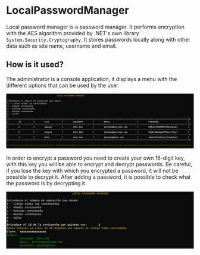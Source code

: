 # LocalPasswordManager

Local password manager is a password manager. It performs encryption with the AES algorithm provided by .NET's own library `System.Security.Cryptography`. 
It stores passwords locally along with other data such as site name, username and email.

## How is it used?

The administrator is a console application, it displays a menu with the different options that can be used by the user.

![image](Images/interface.png)

In order to encrypt a password you need to create your own 16-digit key, with this key you will be able to encrypt and decrypt passwords. Be careful, if you lose the key with which you encrypted a password, it will not be possible to decrypt it.
After adding a password, it is possible to check what the password is by decrypting it.

![image](Images/show_password.png)